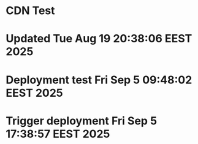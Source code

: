 # CDN Test
# Updated Tue Aug 19 20:38:06 EEST 2025
# Deployment test Fri Sep  5 09:48:02 EEST 2025
# Trigger deployment Fri Sep  5 17:38:57 EEST 2025
